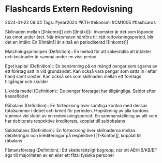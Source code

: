 # Flashcards Extern Redovisning

2024-01-22 09:04
Tags: #year2024 #KTH #ekonomi #CM1005 #flashcards

Skillnaden mellan [[Inkomst]] och [[Intäkt]]:: Inkomster är det som löpande tas emot under året. När inkomsten hänförs till rätt redovisningsperiod, blir det en intäkt. En [[Intäkt]] är alltså en periodiserad [[Inkomst]]
<!--SR:!2024-01-27,1,210!2024-01-23,1,230-->

Matchningsprincipen (Definition):: En metod för att säkerställa att intäkter och kostnader är samma under en viss period
<!--SR:!2024-01-23,1,230!2024-01-25,3,250-->

Eget kapital (Definition):: En benämning på en mängd pengar som ägarna av ett företag satt in vid grundandet. Kan också vara pengar som satts in i efter hand samt vinster. Kan också ses som skillnaden mellan ett företags tillgångar och skulder
<!--SR:!2024-01-25,3,250!2024-01-27,1,210-->

Likvida medel (Definition):: De pengar företaget har tillgängliga. Saldot efter kassaflödet
<!--SR:!2024-01-28,2,240!2024-01-28,2,244-->

Råbalans (Definition):: En förteckning över samtliga konton med dessas totalsummor i debet och kredit för perioden. Hopräkning av alla kontons summor vid slutet av en redovisningsperiod. En sammanställning av allt som har debiterats respektive krediterats, kopplat till saldobalans
<!--SR:!2000-01-01,1,250!2024-01-27,1,220-->

Saldobalans (Definition):: En förteckning över skillnaderna mellan debiteringar och krediteringar på respektive [[T-Konton]], kopplat till råbalans
<!--SR:!2000-01-01,1,250!2024-01-27,1,220-->

Fåmansföretag (Definition):: Ett skatterättsligt begrepp, när ett AB/HB/KB/EF ägs till majoriteten av en eller ett fåtal fysiska personer
<!--SR:!2000-01-01,1,250!2024-01-27,1,224-->
